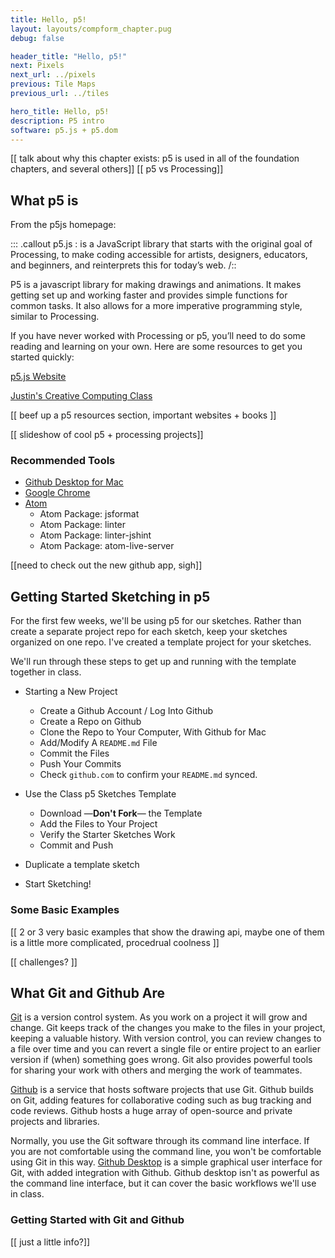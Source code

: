 ```yaml
---
title: Hello, p5!
layout: layouts/compform_chapter.pug
debug: false

header_title: "Hello, p5!"
next: Pixels
next_url: ../pixels
previous: Tile Maps
previous_url: ../tiles

hero_title: Hello, p5!
description: P5 intro
software: p5.js + p5.dom
---
```


[[ talk about why this chapter exists: p5 is used in all of the foundation chapters, and several others]]
[[ p5 vs Processing]]

## What p5 is

From the p5js homepage:

::: .callout
p5.js
: is a JavaScript library that starts with the original goal of Processing, to make coding accessible for artists, designers, educators, and beginners, and reinterprets this for today’s web.
/::

P5 is a javascript library for making drawings and animations. It makes getting set up and working faster and provides simple functions for common tasks. It also allows for a more imperative programming style, similar to Processing.

If you have never worked with Processing or p5, you’ll need to do some reading and learning on your own. Here are some resources to get you started quickly:

[p5.js Website](https://p5js.org/)

[Justin's Creative Computing Class](http://pucd2035-e-f15.github.io/class_notes/)

[[ beef up a p5 resources section, important websites + books ]]

[[ slideshow of cool p5 + processing projects]]


### Recommended Tools
- [Github Desktop for Mac](https://desktop.github.com/)
- [Google Chrome](https://www.google.com/chrome/browser/desktop/)
- [Atom](https://atom.io/)
  - Atom Package: jsformat
  - Atom Package: linter
  - Atom Package: linter-jshint
  - Atom Package: atom-live-server


[[need to check out the new github app, sigh]]



## Getting Started Sketching in p5

For the first few weeks, we'll be using p5 for our sketches. Rather than create a separate project repo for each sketch, keep your sketches organized on one repo. I've created a template project for your sketches.

We'll run through these steps to get up and running with the template together in class.

- Starting a New Project
  - Create a Github Account / Log Into Github
  - Create a Repo on Github
  - Clone the Repo to Your Computer, With Github for Mac
  - Add/Modify A `README.md` File
  - Commit the Files
  - Push Your Commits
  - Check `github.com` to confirm your `README.md` synced.


- Use the Class p5 Sketches Template
  - Download —**Don't Fork**— the Template
  - Add the Files to Your Project
  - Verify the Starter Sketches Work
  - Commit and Push

- Duplicate a template sketch

- Start Sketching!




### Some Basic Examples

[[ 2 or 3 very basic examples that show the drawing api, maybe one of them is a little more complicated, procedrual coolness ]]

[[ challenges? ]]



## What Git and Github Are

[Git](http://git-scm.com/) is a version control system. As you work on a project it will grow and change. Git keeps track of the changes you make to the files in your project, keeping a valuable history. With version control, you can review changes to a file over time and you can revert a single file or entire project to an earlier version if (when) something goes wrong. Git also provides powerful tools for sharing your work with others and merging the work of teammates.

[Github](http://www.github.com) is a service that hosts software projects that use Git. Github builds on Git, adding features for collaborative coding such as bug tracking and code reviews. Github hosts a huge array of open-source and private projects and libraries.

Normally, you use the Git software through its command line interface. If you are not comfortable using the command line, you won't be comfortable using Git in this way. [Github Desktop](https://desktop.github.com/) is a simple graphical user interface for Git, with added integration with Github. Github desktop isn't as powerful as the command line interface, but it can cover the basic workflows we'll use in class.


### Getting Started with Git and Github
[[ just a little info?]]



